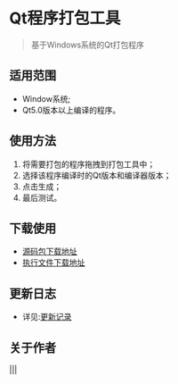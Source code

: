 # Qt程序打包工具
> 基于Windows系统的Qt打包程序

## 适用范围
* Window系统;
* Qt5.0版本以上编译的程序。

## 使用方法
1. 将需要打包的程序拖拽到打包工具中；
2. 选择该程序编译时的Qt版本和编译器版本；
3. 点击生成；
4. 最后测试。

## 下载使用
* [源码包下载地址](https://github.com/aeagean/DeployQt/archive/master.zip)
* [执行文件下载地址]()

## 更新日志
* 详见:[更新记录](https://github.com/aeagean/DeployQt/blob/master/ChangeLogs.md)

## 关于作者
|||
